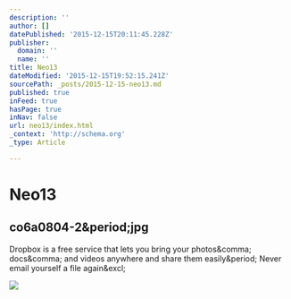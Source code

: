 ```yaml
---
description: ''
author: []
datePublished: '2015-12-15T20:11:45.228Z'
publisher:
  domain: ''
  name: ''
title: Neo13
dateModified: '2015-12-15T19:52:15.241Z'
sourcePath: _posts/2015-12-15-neo13.md
published: true
inFeed: true
hasPage: true
inNav: false
url: neo13/index.html
_context: 'http://schema.org'
_type: Article

---
```

# Neo13

<article style=""><h1>co6a0804-2&amp;period;jpg</h1><p>Dropbox is a free service that lets you bring your photos&amp;comma; docs&amp;comma; and videos anywhere and share them easily&amp;period; Never email yourself a file again&amp;excl;</p><img src="https://photos-4.dropbox.com/t/2/AABaw-xJJH-BCYvSWKxcEvVkQlCT9PGRhBcCqJoNjeYSug/12/20752582/jpeg/1024x768/2/_/0/4/co6a0804-2.jpg/CMbR8gkgASACIAQgBSAHKAIoBw/745nuu475e71nqb/AAAsaG40zpinSmz7vxt1Ckuha/co6a0804-2.jpg" /></article>